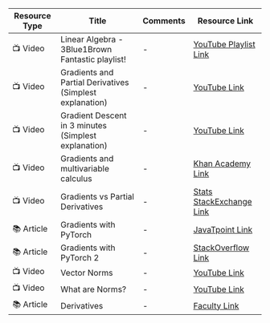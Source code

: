 | Resource Type | Title | Comments | Resource Link |
|---------------|-------|----------|---------------|
| 📺 Video      | Linear Algebra - 3Blue1Brown Fantastic playlist! | - | [YouTube Playlist Link](https://www.youtube.com/watch?v=kjBOesZCoqc&list=PL0-GT3co4r2y2YErbmuJw2L5tW4Ew2O5B) |
| 📺 Video      | Gradients and Partial Derivatives (Simplest explanation) | - | [YouTube Link](https://www.youtube.com/watch?v=GkB4vW16QHI) |
| 📺 Video      | Gradient Descent in 3 minutes (Simplest explanation) | - | [YouTube Link](https://www.youtube.com/watch?v=qg4PchTECck) |
| 📺 Video      | Gradients and multivariable calculus | - | [Khan Academy Link](https://www.khanacademy.org/math/multivariable-calculus/multivariable-derivatives/gradient-and-directional-derivatives/v/gradient) |
| 📺 Video      | Gradients vs Partial Derivatives | - | [Stats StackExchange Link](https://stats.stackexchange.com/questions/285670/gradient-versus-partial-derivatives) |
| 📚 Article    | Gradients with PyTorch | - | [JavaTpoint Link](https://www.javatpoint.com/gradient-with-pytorch) |
| 📚 Article    | Gradients with PyTorch 2 | - | [StackOverflow Link](https://stackoverflow.com/questions/55543786/understanding-gradient-in-pytorch) |
| 📺 Video      | Vector Norms | - | [YouTube Link](https://www.youtube.com/watch?v=5fN2J8wYnfw&list=WL&index=5) |
| 📺 Video      | What are Norms? | - | [YouTube Link](https://www.youtube.com/watch?v=FiSy6zWDfiA&list=WL&index=8) |
| 📚 Article    | Derivatives | - | [Faculty Link](http://faculty.wlc.edu/buelow/CALC/nt2-10.html#:~:text=The%20first%20derivative%20of%20a,negative%2C%20then%20must%20be%20decreasing.) |
